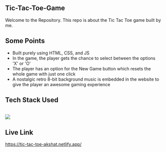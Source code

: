 <h2>Tic-Tac-Toe-Game</h2>
Welcome to the Repository. This repo is about the Tic Tac Toe game built by me.

<h2>Some Points</h2>
<ul>
  <li>Built purely using HTML, CSS, and JS</li>
  <li>In the game, the player gets the chance to select between the options 'X' or 'O'</li>
  <li>The player has an option for the New Game button which resets the whole game with just one click</li>
  <li>A nostalgic retro 8-bit background music is embedded in the website to give the player an awesome gaming experience</li>
</ul>

<h2>Tech Stack Used</h2>
<br/>
<div>
    <img src="https://skillicons.dev/icons?i=html,css,javascript" /><br>
</div>

<h2>Live Link</h2>
<a href="" target="_blank">https://tic-tac-toe-akshat.netlify.app/</a>
